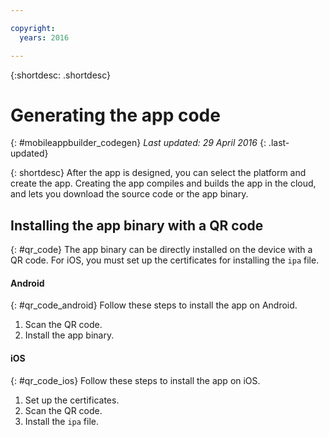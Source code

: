 ```yaml
---

copyright:
  years: 2016

---
```

{:shortdesc: .shortdesc}

# Generating the app code
{: #mobileappbuilder_codegen}
*Last updated: 29 April 2016*
{: .last-updated}

{: shortdesc}
After the app is designed, you can select the platform and create the app. Creating the app compiles and builds the app in the cloud, and lets you download the source code or the app binary.


## Installing the app binary with a QR code
{: #qr_code}
The app binary can be directly installed on the device with a QR code. For iOS, you must set up the certificates for installing the `ipa` file.

#### Android
{: #qr_code_android}
Follow these steps to install the app on Android.

1. Scan the QR code.
2. Install the app binary.


#### iOS
{: #qr_code_ios}
Follow these steps to install the app on iOS.

1. Set up the certificates.
2. Scan the QR code.
3. Install the `ipa` file.


